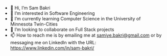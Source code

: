 - 👋 Hi, I’m Sam Bakri
- 👀 I’m interested in Software Engineering 
- 🌱 I’m currently learning Computer Science in the University of Minnesota Twin-Cities
- 💞️ I’m looking to collaborate on Full Stack projects
- 📫 How to reach me is by emailing me at samiye.bakri@gmail.com or by messaging me on LinkedIn with the URL: https://www.linkedin.com/in/sam-bakri/ 

